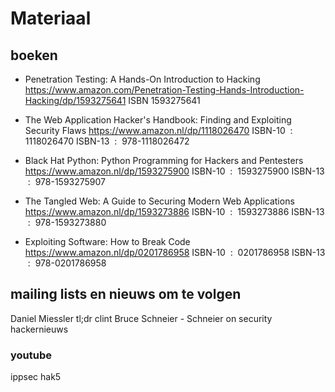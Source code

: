 # Materiaal

## boeken
- Penetration Testing: A Hands-On Introduction to Hacking
https://www.amazon.com/Penetration-Testing-Hands-Introduction-Hacking/dp/1593275641
ISBN 1593275641

- The Web Application Hacker's Handbook: Finding and Exploiting Security Flaws
https://www.amazon.nl/dp/1118026470
ISBN-10 ‏ : ‎ 1118026470
ISBN-13 ‏ : ‎ 978-1118026472 

- Black Hat Python: Python Programming for Hackers and Pentesters
https://www.amazon.nl/dp/1593275900
ISBN-10 ‏ : ‎ 1593275900
ISBN-13 ‏ : ‎ 978-1593275907 

- The Tangled Web: A Guide to Securing Modern Web Applications
https://www.amazon.nl/dp/1593273886
ISBN-10 ‏ : ‎ 1593273886
ISBN-13 ‏ : ‎ 978-1593273880 

- Exploiting Software: How to Break Code
https://www.amazon.nl/dp/0201786958
ISBN-10 ‏ : ‎ 0201786958
ISBN-13 ‏ : ‎ 978-0201786958


## mailing lists en nieuws om te volgen
Daniel Miessler
tl;dr clint
Bruce Schneier - Schneier on security
hackernieuws
### youtube
ippsec
hak5